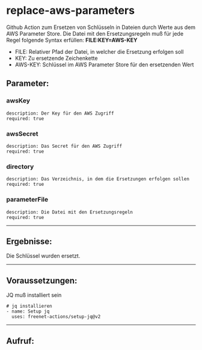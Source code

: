 # replace-aws-parameters

Github Action zum Ersetzen von Schlüsseln in Dateien durch Werte aus dem AWS Parameter Store.
Die Datei mit den Ersetzungsregeln muß für jede Regel folgende Syntax erfüllen: **FILE:KEY=AWS-KEY**

- FILE: Relativer Pfad der Datei, in welcher die Ersetzung erfolgen soll
- KEY: Zu ersetzende Zeichenkette
- AWS-KEY: Schlüssel im AWS Parameter Store für den ersetzenden Wert  

## Parameter:
### awsKey
    description: Der Key für den AWS Zugriff
    required: true
### awsSecret
    description: Das Secret für den AWS Zugriff
    required: true
### directory
    description: Das Verzeichnis, in dem die Ersetzungen erfolgen sollen
    required: true
### parameterFile
    description: Die Datei mit den Ersetzungsregeln
    required: true

---

## Ergebnisse:

Die Schlüssel wurden ersetzt.

---

## Voraussetzungen:

JQ muß installiert sein

    # jq installieren
    - name: Setup jq
      uses: freenet-actions/setup-jq@v2

---

## Aufruf: